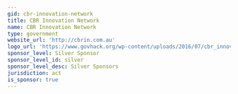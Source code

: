 ```yaml
---
gid: cbr-innovation-network
title: CBR Innovation Network
name: CBR Innovation Network
type: government
website_url: 'http://cbrin.com.au'
logo_url: 'https://www.govhack.org/wp-content/uploads/2016/07/cbr_innovation_network.png'
sponsor_level: Silver Sponsor
sponsor_level_id: silver
sponsor_level_desc: Silver Sponsors
jurisdiction: act
is_sponsor: true
---
```

